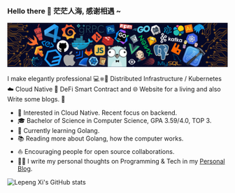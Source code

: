 ### Hello there 👋 茫茫人海, 感谢相遇 ~

![](icons/header_.png)

I make elegantly professional 💻⎈🐳 Distributed Infrastructure / Kubernetes ☁️ Cloud Native 📝 DeFi Smart Contract and 🌐 Website for a living and also Write some blogs. 🌈

* 🧐   Interested in Cloud Native. Recent focus on backend.
* 🎓   Bachelor of Science in Computer Science, GPA 3.59/4.0, TOP 3.
* 🌱   Currently learning Golang.
* 📚   Reading more about Golang, how the computer works.
* ⛵   Encouraging people for open source collaborations.
* ✍🏻   I write my personal thoughts on Programming & Tech in my [Personal Blog](https://xilepeng.netlify.app/).
<!-- * 💻   With 4 years' computer science and technology education. -->



![Lepeng Xi's GitHub stats](https://github-readme-stats.vercel.app/api?username=xilepeng&show_icons=true&theme=nightowl)






<!--
**xilepeng/xilepeng** is a ✨ _special_ ✨ repository because its `README.md` (this file) appears on your GitHub profile.

Here are some ideas to get you started:

- 🔭 I’m currently working on ...
- 🌱 I’m currently learning ...
- 👯 I’m looking to collaborate on ...
- 🤔 I’m looking for help with ...
- 💬 Ask me about ...
- 📫 How to reach me: ...
- 😄 Pronouns: ...
- ⚡ Fun fact: ...
-->


